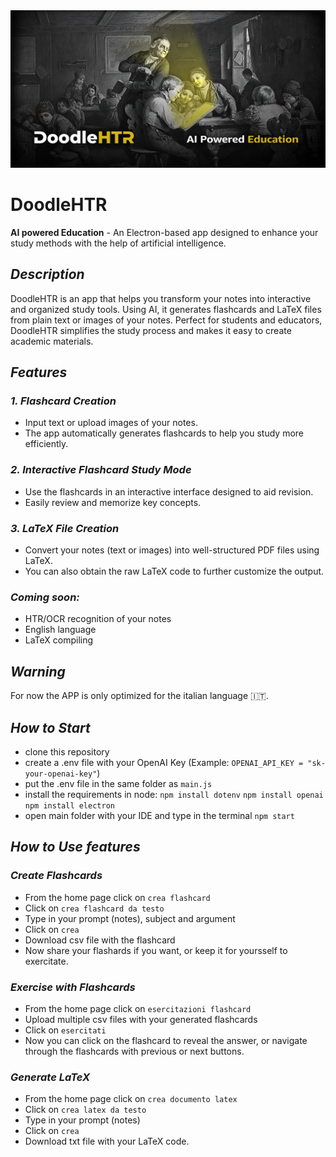 <img src="app/images/banner/banner.jpg">

# **DoodleHTR**

**AI powered Education** - An Electron-based app designed to enhance your study methods with the help of artificial intelligence.

## *Description*

DoodleHTR is an app that helps you transform your notes into interactive and organized study tools. Using AI, it generates flashcards and LaTeX files from plain text or images of your notes. Perfect for students and educators, DoodleHTR simplifies the study process and makes it easy to create academic materials.

## *Features*

### *1. Flashcard Creation*
- Input text or upload images of your notes.
- The app automatically generates flashcards to help you study more efficiently.

### *2. Interactive Flashcard Study Mode*
- Use the flashcards in an interactive interface designed to aid revision.
- Easily review and memorize key concepts.

### *3. LaTeX File Creation*
- Convert your notes (text or images) into well-structured PDF files using LaTeX.
- You can also obtain the raw LaTeX code to further customize the output.

### *Coming soon:*
- HTR/OCR recognition of your notes
- English language
- LaTeX compiling

## *Warning*
For now the APP is only optimized for the italian language 🇮🇹.

## *How to Start*
- clone this repository
- create a .env file with your OpenAI Key (Example: `OPENAI_API_KEY = "sk-your-openai-key"`)
- put the .env file in the same folder as `main.js`
- install the requirements in node:
  `npm install dotenv`
  `npm install openai`
  `npm install electron`
- open main folder with your IDE and type in the terminal `npm start`

## *How to Use features*

### *Create Flashcards*
- From the home page click on `crea flashcard`
- Click on `crea flashcard da testo`
- Type in your prompt (notes), subject and argument
- Click on `crea`
- Download csv file with the flashcard
- Now share your flashards if you want, or keep it for yoursself to exercitate.

### *Exercise with Flashcards*
- From the home page click on `esercitazioni flashcard`
- Upload multiple csv files with your generated flashcards
- Click on `esercitati`
- Now you can click on the flashcard to reveal the answer, or navigate through the flashcards with previous or next buttons.

### *Generate LaTeX*
- From the home page click on `crea documento latex`
- Click on `crea latex da testo`
- Type in your prompt (notes)
- Click on `crea`
- Download txt file with your LaTeX code.
